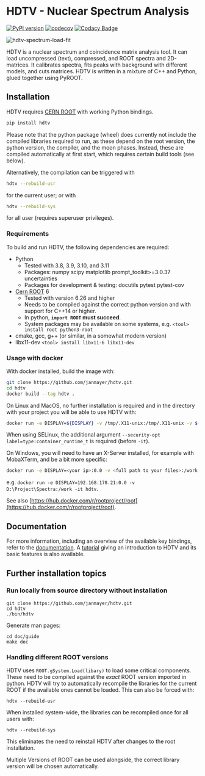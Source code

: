 # HDTV - Nuclear Spectrum Analysis

[![PyPI version](https://badge.fury.io/py/hdtv.svg)](https://badge.fury.io/py/hdtv)
[![codecov](https://codecov.io/gh/janmayer/hdtv/branch/master/graph/badge.svg)](https://codecov.io/gh/janmayer/hdtv)
[![Codacy Badge](https://api.codacy.com/project/badge/Grade/d54b84b35f834cb9a73a89a5ea67a8bf)](https://app.codacy.com/manual/janmayer/hdtv/dashboard)

![hdtv-spectrum-load-fit](doc/assets/hdtv-spectrum-load-fit.gif)

HDTV is a nuclear spectrum and coincidence matrix analysis tool.
It can load uncompressed (text), compressed, and ROOT spectra and 2D-matrices.
It calibrates spectra, fits peaks with background with different models, and cuts matrices.
HDTV is written in a mixture of C++ and Python, glued together using PyROOT.


## Installation

HDTV requires [CERN ROOT](https://root.cern.ch/) with working Python bindings.

```sh
pip install hdtv
```

Please note that the python package (wheel) does currently not include the compiled libraries required to run, as these depend on the root version, the python version, the compiler, and the moon phases.
Instead, these are compiled automatically at first start, which requires certain build tools (see below).

Alternatively, the compilation can be triggered with
```sh
hdtv --rebuild-usr
```
for the current user; or with
```sh
hdtv --rebuild-sys
```
for all user (requires superuser privileges).


### Requirements
To build and run HDTV, the following dependencies are required:

* Python
	- Tested with 3.8, 3.9, 3.10, and 3.11
	- Packages: numpy scipy matplotlib prompt_toolkit>=3.0.37 uncertainties
    - Packages for development & testing: docutils pytest pytest-cov
* [Cern ROOT](https://root.cern/) 6
    - Tested with version 6.26 and higher
    - Needs to be compiled against the correct python version and with support for C++14 or higher.
    - In python, **`import ROOT` must succeed**.
    - System packages may be available on some systems, e.g. `<tool> install root python3-root`
* cmake, gcc, g++ (or similar, in a somewhat modern version)
* libx11-dev `<tool> install libx11-6 libx11-dev`

### Usage with docker

With docker installed, build the image with:

```sh
git clone https://github.com/janmayer/hdtv.git
cd hdtv
docker build --tag hdtv .
```

On Linux and MacOS, no further installation is required and in the directory with your project you will be able to use HDTV with:

```sh
docker run -e DISPLAY=${DISPLAY} -v /tmp/.X11-unix:/tmp/.X11-unix -v $(pwd):/work -it hdtv
```

When using SELinux, the additional argument `--security-opt label=type:container_runtime_t` is required (before `-it`).

On Windows, you will need to have an X-Server installed, for example with MobaXTerm, and be a bit more specific:

```sh
docker run -e DISPLAY=<your ip>:0.0 -v <full path to your files>:/work -it hdtv
```

e.g. `docker run -e DISPLAY=192.168.178.21:0.0 -v D:\Project\Spectra:/work -it hdtv`.

See also [https://hub.docker.com/r/rootproject/root](https://hub.docker.com/r/rootproject/root).

## Documentation
For more information, including an overview of the available key
bindings, refer to the [documentation](doc/guide/hdtv.rst).
A [tutorial](doc/guide/hdtv-tutorial.rst) giving an introduction
to HDTV and its basic features is also available.


## Further installation topics

### Run locally from source directory without installation

```
git clone https://github.com/janmayer/hdtv.git
cd hdtv
./bin/hdtv
```

Generate man pages:

```
cd doc/guide
make doc
```


### Handling different ROOT versions

HDTV uses `ROOT.gSystem.Load(libary)` to load some critical
components. These need to be compiled against the *exact* ROOT
version imported in python. HDTV will try to automatically recompile
the libraries for the current ROOT if the available ones cannot
be loaded. This can also be forced with:

`hdtv --rebuild-usr`

When installed system-wide, the libraries can be recompiled once for
all users with:

`hdtv --rebuild-sys`

This eliminates the need to reinstall HDTV after changes to the root
installation.

Multiple Versions of ROOT can be used alongside, the correct library
version will be chosen automatically.
